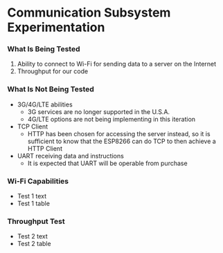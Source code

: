 # Communication Subsystem Experimentation

### What Is Being Tested
1. Ability to connect to Wi-Fi for sending data to a server on the Internet
2. Throughput for our code

### What Is Not Being Tested
* 3G/4G/LTE abilities
  * 3G services are no longer supported in the U.S.A.  
  * 4G/LTE options are not being implementing in this iteration
* TCP Client
  * HTTP has been chosen for accessing the server instead, so it is sufficient to know that the ESP8266 can do TCP to then achieve a HTTP Client
* UART receiving data and instructions
  * It is expected that UART will be operable from purchase

### Wi-Fi Capabilities
* Test 1 text
* Test 1 table

### Throughput Test
* Test 2 text
* Test 2 table
